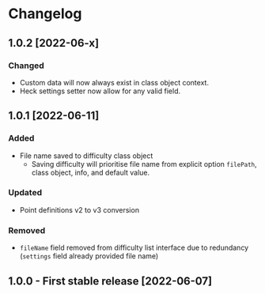 # Changelog

## 1.0.2 [2022-06-x]

### Changed

-   Custom data will now always exist in class object context.
-   Heck settings setter now allow for any valid field.

## 1.0.1 [2022-06-11]

### Added

-   File name saved to difficulty class object
    -   Saving difficulty will prioritise file name from explicit option `filePath`, class object, info, and default value.

### Updated

-   Point definitions v2 to v3 conversion

### Removed

-   `fileName` field removed from difficulty list interface due to redundancy (`settings` field already provided file
    name)

## 1.0.0 - First stable release [2022-06-07]
